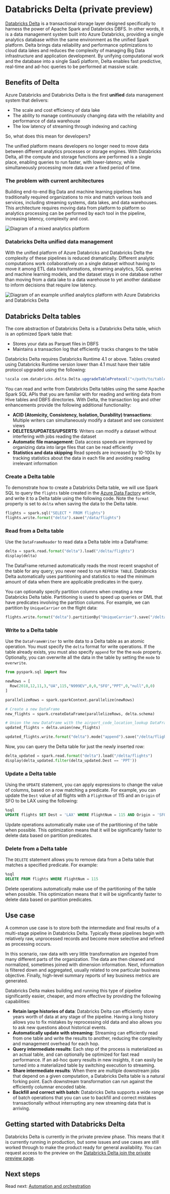 # Databricks Delta (private preview)

[Databricks Delta](https://docs.azuredatabricks.net/delta/index.html) is a transactional storage layer designed specifically to harness the power of Apache Spark and Databricks DBFS. In other words, it is a data management system built into Azure Databricks, providing a single analytics database within the same environment as the unified Spark platform. Delta brings data reliability and performance optimizations to cloud data lakes and reduces the complexity of managing Big Data infrastructure and application development. By unifying computational work and the database into a single SaaS platform, Delta enables fast predictive, real-time and ad-hoc queries to be performed at massive scale.

## Benefits of Delta

Azure Databricks and Databricks Delta is the first **unified** data management system that delivers:

- The scale and cost efficiency of data lake
- The ability to manage continuously changing data with the reliability and performance of data warehouse
- The low latency of streaming through indexing and caching

So, what does this mean for developers?

The unified platform means developers no longer need to move data between different analytics processes or storage engines. With Databricks Delta, all the compute and storage functions are performed is a single place, enabling queries to run faster, with lower-latency, while simultaneously processing more data over a fixed period of time.

### The problem with current architectures

Building end-to-end Big Data and machine learning pipelines has traditionally required organizations to mix and match various tools and services, including streaming systems, data lakes, and data warehouses. This architecture requires moving data from platform to platform so analytics processing can be performed by each tool in the pipeline, increasing latency, complexity and cost.

![Diagram of a mixed analytics platform](media/mixed-analytics-platform.png "Mixed analytics platform")

### Databricks Delta unified data management

With the unified platform of Azure Databricks and Databricks Delta the complexity of these pipelines is reduced dramatically. Different analytic computations work collaboratively on a single dataset without having to move it among ETL data transformations, streaming analytics, SQL queries and machine learning models, and the dataset stays in one database rather than moving from a data lake to a data warehouse to yet another database to inform decisions that require low latency.

![Diagram of an example unified analytics platform with Azure Databricks and Databricks Delta](media/unified-analytics-platform-with-databricks-delta.png "Unified Analytics Platform with Databricks Delta")

## Databricks Delta tables

The core abstraction of Databricks Delta is a Databricks Delta table, which is an optimized Spark table that:

- Stores your data as Parquet files in DBFS
- Maintains a transaction log that efficiently tracks changes to the table

Databricks Delta requires Databricks Runtime 4.1 or above. Tables created using Databricks Runtime version lower than 4.1 must have their table protocol upgraded using the following:

```scala
%scala com.databricks.delta.Delta.upgradeTableProtocol("</path/to/table>" or "<tableName>")
```

You can read and write from Databricks Delta tables using the same Apache Spark SQL APIs that you are familiar with for reading and writing data from Hive tables and DBFS directories. With Delta, the transaction log and other enhancements provide the following additional functionality:

- **ACID (Atomicity, Consistency, Isolation, Durability) transactions**: Multiple writers can simultaneously modify a dataset and see consistent views
- **DELETES/UPDATES/UPSERTS**: Writers can modify a dataset without interfering with jobs reading the dataset
- **Automatic file management**: Data access speeds are improved by organizing data into large files that can be read efficiently
- **Statistics and data skipping** Read speeds are increased by 10-100x by tracking statistics about the data in each file and avoiding reading irrelevant information

### Create a Delta table

To demonstrate how to create a Databricks Delta table, we will use Spark SQL to query the `flights` table created in the [Azure Data Factory](../automation-orchestration/azure-data-factory.md#load-flight-data-from-dbfs) article, and write it to a Delta table using the following code. Note the `format` property is set to `delta` when saving the data to the Delta table.

```python
flights = spark.sql("SELECT * FROM flights")
flights.write.format("delta").save("/data/flights")
```

### Read from a Delta table

Use the `DataFrameReader` to read data a Delta table into a DataFrame:

```python
delta = spark.read.format("delta").load("/delta/flights")
display(delta)
```

The DataFrame returned automatically reads the most recent snapshot of the table for any query; you never need to run `REFRESH TABLE`. Databricks Delta automatically uses partitioning and statistics to read the minimum amount of data when there are applicable predicates in the query.

You can optionally specify partition columns when creating a new Databricks Delta table. Partitioning is used to speed up queries or DML that have predicates involving the partition columns. For example, we can partition by `UniqueCarrier` on the flight data:

```python
flights.write.format("delta").partitionBy("UniqueCarrier").save("/delta/events")
```

### Write to a Delta table

Use the `DataFrameWriter` to write data to a Delta table as an atomic operation. You must specify the `delta` format for write operations. If the table already exists, you must also specify `append` for the the `mode` property. Optionally, you can overwrite all the data in the table by setting the `mode` to `overwrite`.

```python
from pyspark.sql import Row

newRows = [
  Row(2018,12,11,3,"UA",115,"N999EV",0,0,"SFO","PPT",0,"null",0,0)
]

parallelizeRows = spark.sparkContext.parallelize(newRows)

# Create a new DataFrame
new_flights = spark.createDataFrame(parallelizeRows, delta.schema)

# Union the new DataFrame with the airport_code_location_lookup DataFrame
updated_flights = delta.union(new_flights)

updated_flights.write.format("delta").mode("append").save("/delta/flights")
```

Now, you can query the Delta table for just the newly inserted row:

```python
delta_updated = spark.read.format("delta").load("/delta/flights")
display(delta_updated.filter(delta_updated.Dest == 'PPT'))
```

### Update a Delta table

Using the `UPDATE` statement, you can apply expressions to change the value of columns, based on a row matching a predicate. For example, you can update the `Dest` value of all flights with a `FlightNum` of 115 and an `Origin` of SFO to be LAX using the following:

```sql
%sql
UPDATE flights SET Dest = 'LAX' WHERE FlightNum = 115 AND Origin = 'SFO'
```

Update operations automatically make use of the partitioning of the table when possible. This optimization means that it will be significantly faster to delete data based on partition predicates.

### Delete from a Delta table

The `DELETE` statement allows you to remove data from a Delta table that matches a specified predicate. For example:

```sql
%sql
DELETE FROM flights WHERE FlightNum = 115
```

Delete operations automatically make use of the partitioning of the table when possible. This optimization means that it will be significantly faster to delete data based on partition predicates.

## Use case

A common use case is to store both the intermediate and final results of a multi-stage pipeline in Databricks Delta. Typically these pipelines begin with relatively raw, unprocessed records and become more selective and refined as processing occurs.

In this scenario, raw data with very little transformation are ingested from many different parts of the organization. The data are then cleaned and normalized, sometimes joined with dimension information. Next, information is filtered down and aggregated, usually related to one particular business objective. Finally, high-level summary reports of key business metrics are generated.

Databricks Delta makes building and running this type of pipeline significantly easier, cheaper, and more effective by providing the following capabilities:

- **Retain large histories of data**: Databricks Delta can efficiently store years worth of data at any stage of the pipeline. Having a long history allows you to fix mistakes by reprocessing old data and also allows you to ask new questions about historical events.
- **Automatically update with streaming**: Streaming can efficiently read from one table and write the results to another, reducing the complexity and management overhead for each hop.
- **Query intermediate results**: Each step of the process is materialized as an actual table, and can optionally be optimized for fast read performance. If an ad-hoc query results in new insights, it can easily be turned into a materialized table by switching execution to streaming.
- **Share intermediate results**: When there are multiple downstream jobs that depend on a given computation, a Databricks Delta table is a natural forking point. Each downstream transformation can run against the efficiently columnar encoded table.
- **Backfill and correct with batch**: Databricks Delta supports a wide range of batch operations that you can use to backfill and correct mistakes transactionally without interrupting any new streaming data that is arriving.

## Getting started with Databricks Delta

Databricks Delta is currently in the private preview phase. This means that it is currently running in production, but some issues and use cases are still worked through to make the product ready for general availability. You can request access to the preview on the [Databricks Delta join the private preview page](https://databricks.com/product/databricks-delta).

## Next steps

Read next: [Automation and orchestration](../automation-orchestration/overview.md)